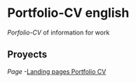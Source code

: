 # Portfolio-CV english

_Porfolio-CV_ of information for work

## Proyects
 _Page_
-[Landing pages Portfolio CV](https://5aid-castillo.github.io/portfolio-en/Portfolio-CV)
